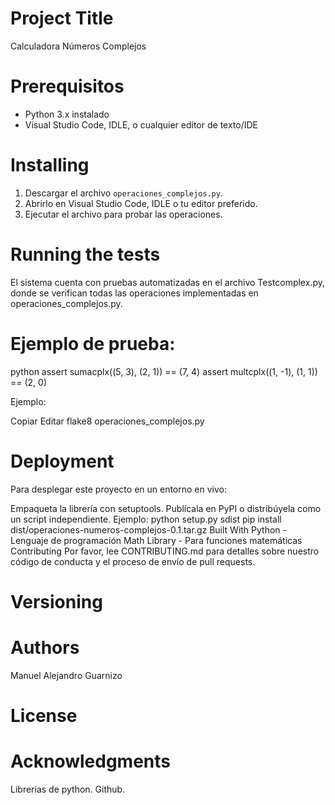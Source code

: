 # Project Title

Calculadora Números Complejos

# Prerequisitos

- Python 3.x instalado
- Visual Studio Code, IDLE, o cualquier editor de texto/IDE

# Installing

1. Descargar el archivo `operaciones_complejos.py`.
2. Abrirlo en Visual Studio Code, IDLE o tu editor preferido.
3. Ejecutar el archivo para probar las operaciones.

# Running the tests
El sistema cuenta con pruebas automatizadas en el archivo Testcomplex.py, donde se verifican todas las operaciones implementadas en operaciones_complejos.py.

# Ejemplo de prueba:

python
assert sumacplx((5, 3), (2, 1)) == (7, 4)
assert multcplx((1, -1), (1, 1)) == (2, 0)

Ejemplo:

Copiar
Editar
flake8 operaciones_complejos.py

# Deployment
Para desplegar este proyecto en un entorno en vivo:

Empaqueta la librería con setuptools.
Publícala en PyPI o distribúyela como un script independiente.
Ejemplo:
python setup.py sdist
pip install dist/operaciones-numeros-complejos-0.1.tar.gz
Built With
Python - Lenguaje de programación
Math Library - Para funciones matemáticas
Contributing
Por favor, lee CONTRIBUTING.md para detalles sobre nuestro código de conducta y el proceso de envío de pull requests.

# Versioning


# Authors
Manuel Alejandro Guarnizo

# License


# Acknowledgments
Librerias de python.
Github.
